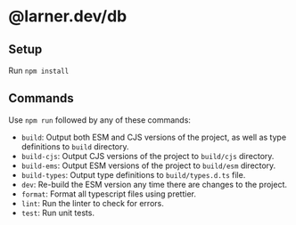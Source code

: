 # @larner.dev/db

## Setup

Run `npm install`

## Commands

Use `npm run` followed by any of these commands:

- `build`: Output both ESM and CJS versions of the project, as well as type definitions to `build` directory.
- `build-cjs`: Output CJS versions of the project to `build/cjs` directory.
- `build-ems`: Output ESM versions of the project to `build/esm` directory.
- `build-types`: Output type definitions to `build/types.d.ts` file.
- `dev`: Re-build the ESM version any time there are changes to the project.
- `format`: Format all typescript files using prettier.
- `lint`: Run the linter to check for errors.
- `test`: Run unit tests.
